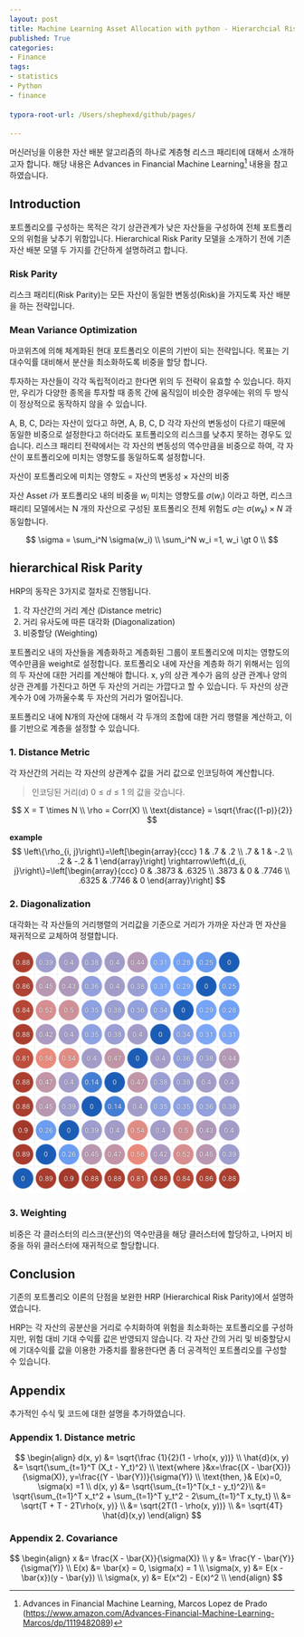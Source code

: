 ```yaml
---
layout: post
title: Machine Learning Asset Allocation with python - Hierarchcial Risk Parity
published: True
categories:
- Finance
tags:
- statistics
- Python
- finance

typora-root-url: /Users/shephexd/github/pages/

---
```


머신러닝을 이용한 자산 배분 알고리즘의 하나로 계층형 리스크 패리티에 대해서 소개하고자 합니다. 해당 내용은 Advances in Financial Machine Learning[^1] 내용을 참고하였습니다.



<!--more-->



## Introduction

포트폴리오를 구성하는 목적은 각기 상관관계가 낮은 자산들을 구성하여 전체 포트폴리오의 위험을 낮추기 위함입니다. Hierarchical Risk Parity 모델을 소개하기 전에 기존 자산 배분 모델 두 가지를 간단하게 설명하려고 합니다.



### Risk Parity

리스크 패리티(Risk Parity)는 모든 자산이 동일한 변동성(Risk)을 가지도록 자산 배분을 하는 전략입니다. 



### Mean Variance Optimization

마코위츠에 의해 체계화된 현대 포트폴리오 이론의 기반이 되는 전략입니다. 목표는 기대수익률 대비해서 분산을 최소화하도록 비중을 할당 합니다.

투자하는 자산들이 각각 독립적이라고 한다면 위의 두 전략이 유효할 수 있습니다. 하지만, 우리가 다양한 종목을 투자할 때 종목 간에 움직임이 비슷한 경우에는 위의 두 방식이 정상적으로 동작하지 않을 수 있습니다.

A, B, C, D라는 자산이 있다고 하면, A, B, C, D 각각 자산의 변동성이 다르기 때문에 동일한 비중으로 설정한다고 하더라도 포트폴리오의 리스크를 낮추지 못하는 경우도 있습니다. 리스크 패리티 전략에서는 각 자산의 변동성의 역수만큼을 비중으로 하여, 각 자산이 포트폴리오에 미치는 영향도를 동일하도록 설정합니다.



자산이 포트폴리오에 미치는 영향도 = 자산의 변동성 $\times$ 자산의 비중



자산 Asset $i$가 포트폴리오 내의 비중을 $w_i$ 미치는 영향도를 $\sigma(w_i)$ 이라고 하면, 리스크 패리티 모델에서는 N 개의 자산으로 구성된 포트폴리오 전체 위험도 $\sigma$는 $\sigma(w_k) \times N$ 과 동일합니다.

$$
\sigma = \sum_i^N \sigma(w_i) \\
\sum_i^N w_i =1, w_i \gt 0  \\
$$



## hierarchical Risk Parity

HRP의 동작은 3가지로 절차로 진행됩니다.

1. 각 자산간의 거리 계산 (Distance metric)
2. 거리 유사도에 따른 대각화 (Diagonalization)
3. 비중할당 (Weighting)



포트폴리오 내의 자산들을 계층화하고 계층화된 그룹이 포트폴리오에 미치는 영향도의 역수만큼을 weight로 설정합니다. 
포트폴리오 내에 자산을 계층화 하기 위해서는 임의의 두 자산에 대한 거리를 계산해야 합니다. x, y의 상관 계수가 음의 상관 관계나 양의 상관 관계를 가진다고 하면 두 자산의 거리는 가깝다고 할 수 있습니다. 두 자산의 상관계수가 0에 가까울수록 두 자산의 거리가 멀어집니다. 

포트폴리오 내에 N개의 자산에 대해서 각 두개의 조합에 대한 거리 행렬을 계산하고, 이를 기반으로 계층을 설정할 수 있습니다.



### 1. Distance Metric

각 자산간의 거리는 각 자산의 상관계수 값을 거리 값으로 인코딩하여 계산합니다.

> 인코딩된 거리(d) $0 \le d \le 1$ 의 값을 갖습니다.

$$
X = T \times N \\ \rho = Corr(X) \\ \text{distance} = \sqrt{\frac{(1-p)}{2}}
$$



**example**
$$
\left\{\rho_{i, j}\right\}=\left[\begin{array}{ccc}
1 & .7 & .2 \\
.7 & 1 & -.2 \\
.2 & -.2 & 1
\end{array}\right] \rightarrow\left\{d_{i, j}\right\}=\left[\begin{array}{ccc}
0 & .3873 & .6325 \\
.3873 & 0 & .7746 \\
.6325 & .7746 & 0
\end{array}\right]
$$


### 2. Diagonalization

대각화는 각 자산들의 거리행렬의 거리값을 기준으로 거리가 가까운 자산과 먼 자산을 재귀적으로 교체하여 정렬합니다. 



![quansi-dialg](/assets/post_images/hrp/quansi-diag.png)



### 3. Weighting

비중은 각 클러스터의 리스크(분산)의 역수만큼을 해당 클러스터에 할당하고, 나머지 비중을 하위 클러스터에 재귀적으로 할당합니다.



## Conclusion

기존의 포트폴리오 이론의 단점을 보완한 HRP (Hierarchical Risk Parity)에서 설명하였습니다. 

HRP는 각 자산의 공분산을 거리로 수치화하여 위험을 최소화하는 포트폴리오를 구성하지만, 위험 대비 기대 수익률 값은 반영되지 않습니다. 각 자산 간의 거리 및 비중할당시에 기대수익률 값을 이용한 가중치를 활용한다면 좀 더 공격적인 포트폴리오를 구성할 수 있습니다.



## Appendix

추가적인 수식 및 코드에 대한 설명을 추가하였습니다.



### Appendix 1. Distance metric

$$
\begin{align}
d(x, y) &= \sqrt{\frac {1}{2}(1 - \rho(x, y))} \\
\hat{d}(x, y) &= \sqrt{\sum_{t=1}^T (X_t - Y_t)^2} \\
\text{where }&x=\frac{(X - \bar{X})}{\sigma(X)}, y=\frac{(Y - \bar{Y})}{\sigma(Y)} \\
\text{then, }& E(x)=0, \sigma(x) =1 \\
d(x, y) &= \sqrt{\sum_{t=1}^T(x_t - y_t)^2}\\
&= \sqrt{\sum_{t=1}^T x_t^2 + \sum_{t=1}^T y_t^2 - 2\sum_{t=1}^T x_ty_t}   \\
&= \sqrt{T + T - 2T\rho(x, y)} \\
&= \sqrt{2T(1 - \rho(x, y))} \\
&= \sqrt{4T} \hat{d}(x,y)
\end{align}
$$



### Appendix 2. Covariance

$$
\begin{align}
x &= \frac{X - \bar{X}}{\sigma(X)} \\
y &= \frac{Y - \bar{Y}}{\sigma(Y)} \\
E(x) &= \bar{x} = 0, \sigma(x) = 1 \\
\sigma(x, y) &= E(x - \bar{x})(y - \bar{y}) \\
\sigma(x, y) &= E(x^2) - E(x)^2 \\
\end{align}
$$



[^1]: Advances in Financial Machine Learning, Marcos Lopez de Prado (https://www.amazon.com/Advances-Financial-Machine-Learning-Marcos/dp/1119482089)

